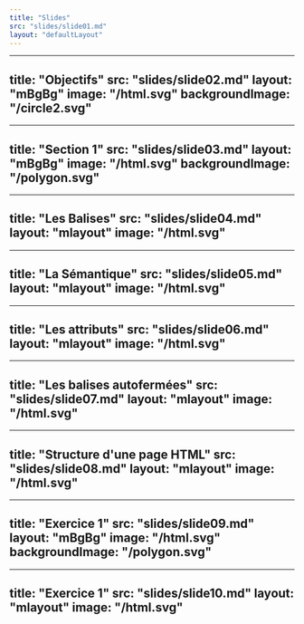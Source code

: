 ```yaml
---
title: "Slides"
src: "slides/slide01.md"
layout: "defaultLayout"
---
```


---
title: "Objectifs"
src: "slides/slide02.md"
layout: "mBgBg"
image: "/html.svg"
backgroundImage: "/circle2.svg"
---

---
title: "Section 1"
src: "slides/slide03.md"
layout: "mBgBg"
image: "/html.svg"
backgroundImage: "/polygon.svg"
---

---
title: "Les Balises"
src: "slides/slide04.md"
layout: "mlayout"
image: "/html.svg"
---

---
title: "La Sémantique"
src: "slides/slide05.md"
layout: "mlayout"
image: "/html.svg"
---

---
title: "Les attributs"
src: "slides/slide06.md"
layout: "mlayout"
image: "/html.svg"
---

---
title: "Les balises autofermées"
src: "slides/slide07.md"
layout: "mlayout"
image: "/html.svg"
---

---
title: "Structure d'une page HTML"
src: "slides/slide08.md"
layout: "mlayout"
image: "/html.svg"
---

---
title: "Exercice 1"
src: "slides/slide09.md"
layout: "mBgBg"
image: "/html.svg"
backgroundImage: "/polygon.svg"
---

---
title: "Exercice 1"
src: "slides/slide10.md"
layout: "mlayout"
image: "/html.svg"
---